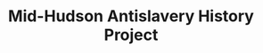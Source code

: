 ---
layout: repo
title: "Mid-Hudson Antislavery History Project"
id: 22448
permalink: repos/22448/
---